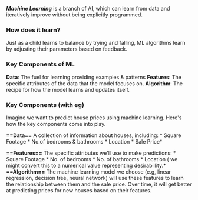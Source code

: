 ***Machine Learning*** is a branch of AI, which can learn from data and iteratively improve without being explicitly programmed.

### How does it learn?
Just as a child learns to balance by trying and falling, ML algorithms learn by adjusting their parameters based on feedback.
<!--ID: 1751612412059-->


### Key Components of ML
**Data**: The fuel for learning providing examples & patterns
**Features**: The specific attributes of the data that the model focuses on.
**Algorithm**: The recipe for how the model learns and updates itself.
<!--ID: 1751612412068-->


### Key Components (with eg)
Imagine we want to predict house prices using machine learning. Here's how the key components come into play.
<!--ID: 1751612412076-->


**==Data==** A collection of information about houses, including:
	* Square Footage
	* No.of bedrooms & bathrooms
	* Location
	* Sale Price*

**==Features==** The specific attributes we'll use to make predictions:
	* Square Footage
	* No. of bedrooms
	* No. of bathrooms
	* Location ( we might convert this to a numerical value representing desirabillity.*
**==Algorithm==** The machine learning model we choose (e.g, linear regression, decision tree, neural network) will use these features to learn the relationship between them and the sale price. 
Over time, it will get better at predicting prices for new houses based on their features.

